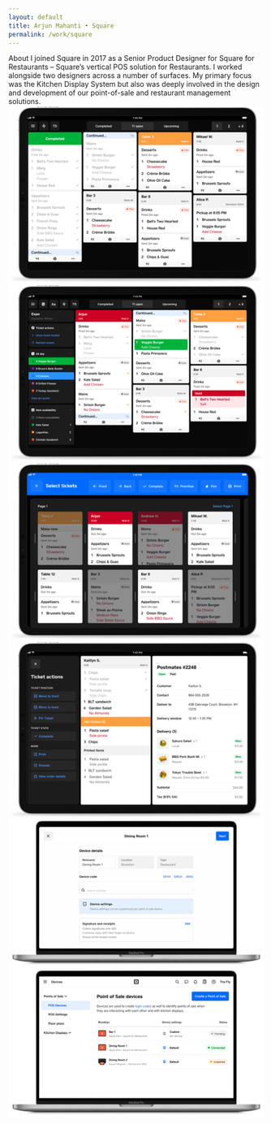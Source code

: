 ```yaml
---
layout: default 
title: Arjun Mahanti • Square
permalink: /work/square
---
```


<section class="page-header">
    <div class="row">
        <span class="title">About</span>
        <span class="subtitle">I joined Square in 2017 as a Senior Product Designer for Square for Restaurants – Square’s vertical POS solution for Restaurants. I worked alongside two designers across a number of surfaces. My primary focus was the Kitchen Display System but also was deeply involved in the design and development of our point-of-sale and restaurant management solutions.</span>
    </div>
</section>
<section>
    <img class="mb24" src="/img/work/square/01@2x.png" loading="lazy"> 
    <img class="mb24" src="/img/work/square/02@2x.png" loading="lazy">
    <img class="mb24" src="/img/work/square/03@2x.png" loading="lazy">
    <img class="mb24" src="/img/work/square/04@2x.png" loading="lazy">	
</section>
<section>
    <img class="mb24" src="/img/work/square/05@2x.png" loading="lazy">
</section>
<section>
    <img class="mb24" src="/img/work/square/06@2x.png" loading="lazy">
</section>